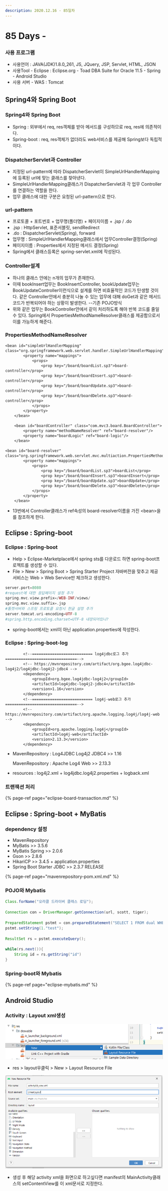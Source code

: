 ```yaml
---
description: 2020.12.16 - 85일차
---
```


# 85 Days -

### 사용 프로그램

* 사용언어 : JAVA\(JDK\)1.8.0\_261, JS, JQuery, JSP, Servlet, HTML, JSON
* 사용Tool  - Eclipse : Eclipse.org - Toad DBA Suite for Oracle 11.5 - Spring - Android Studio
* 사용 서버 - WAS : Tomcat

## Spring4와 Spring Boot

### Spring4와 Spring Boot

* Spring : 외부에서 req, res객체를 받아 메서드를 구성하므로 req, res에 의존적이다.
* Spring-boot : req, res객체가 없더라도 web서비스를 제공해 Spring보다 독립적이다.

### DispatcherServlet과 Controller

* 지정된 url-pattern에 따라 DispatcherServlet이 SimpleUrlHandlerMapping에 등록된 url에 맞는 클래스를 찾아낸다.
* SimpleUrlHandlerMapping클래스가 DispatcherServlet과 각 업무 Controller를 연결하는 역할을 한다.
* 업무 클래스에 대한 구분은 요청된 url-pattern으로 한다.

### url-pattern

* 프로토콜 + 포트번호 + 업무명\(폴더명\) + 페이지이름 + .jsp / .do
* .jsp : HttpServlet, 표준서블릿, sendRedirect
* .do : DispatcherServlet\(Spring\), forward
* 업무명 : SimpleUrlHandlerMapping클래스에서 업무Controller결정\(Spring\)
* 페이지이름 : Properties에서 지정된 메서드 결정\(Spring\)
* Spring에서 클래스등록은 spring-servlet.xml에 작성된다.

### Controller설계

* 하나의 클래스 안에는 n개의 업무가 존재한다.
* 이때 bookInsert업무는 BookInsertController, bookUpdate업무는 BookUpdateController이런식으로 설계를 하면 비효율적인 코드가 탄생할 것이다. 같은 Controller안에서 충분히 나눌 수 있는 업무에 대해 doGet과 같은 메서드 코드가 반복되어야 하는 상황이 발생한다. --기존 POJO방식
* 위와 같은 업무는 BookController안에서 같이 처리하도록 해야 반복 코드를 줄일 수 있다. Spring에서 PropertiesMethodNameResolver클래스를 제공함으로서 이를 가능하게 해준다.

### PropertiesMethodNameResolver

```markup
<bean id="simpleUrlHandlerMapping" class="org.springframework.web.servlet.handler.SimpleUrlHandlerMapping">
		<property name="mappings">
			<props>
				<prop key="/board/boardList.sp3">board-controller</prop>
				<prop key="/board/boardInsert.sp3">board-controller</prop>
				<prop key="/board/boardUpdate.sp3">board-controller</prop>
				<prop key="/board/boardDelete.sp3">board-controller</prop>
			</props>
		</property>
	</bean>   
	
	<bean id="boardController" class="com.mvc3.board.BoardController">
		<property name="methodNameResolver" ref="board-resolver"/>
		<property name="boardLogic" ref="board-logic"/>
	</bean>
	
<bean id="board-resolver" class="org.springframework.web.servlet.mvc.multiaction.PropertiesMethodNameResolver">
		<property name="mappings">
			<props>
				<prop key="/board/boardList.sp3">boardList</prop>
				<prop key="/board/boardInsert.sp3">boardInsert</prop>
				<prop key="/board/boardUpdate.sp3">boardUpdate</prop>
				<prop key="/board/boardDelete.sp3">boardDelete</prop>
			</props>
		</property>
	</bean>
```

* 13번에서 Controller클래스가 ref속성의 board-resolver이름을 가진 &lt;bean&gt;을를 참조하게 한다.

## Eclipse : Spring-boot 

### Eclipse : Spring-boot

* Help &gt; Eclipse-Marketplace에서 spring sts를 다운로드 하면 spring-boot프로젝트를 생성할 수 있다.
* File &gt; New &gt; Spring Boot &gt; Spring Starter Project 자바버전을 맞추고 제공 서비스는 Web &gt; Web Service만 체크하고 생성한다.

```elixir
server.port=8080
#request에 대한 응답페이지 설정 추가
spring.mvc.view.prefix=/WEB-INF/views/
spring.mvc.view.suffix=.jsp
#톰캣서버와 스프링 프로토콜 요청시 한글 설정 추가
server.tomcat.uri-encoding=UTF-8
#spring.http.encoding.charset=UTF-8 내장되어있나?
```

* spring-boot에서는 xml이 아닌 application.properties에 작성한다. 

### Eclipse : Spring-boot-log

```markup
		<!--=========================== log4jdbc로그 추가 ================================-->
		<!-- https://mvnrepository.com/artifact/org.bgee.log4jdbc-log4j2/log4jdbc-log4j2-jdbc4 -->
		<dependency>
		    <groupId>org.bgee.log4jdbc-log4j2</groupId>
		    <artifactId>log4jdbc-log4j2-jdbc4</artifactId>
		    <version>1.16</version>
		</dependency>			
		<!--=========================== log4j-web로그 추가 ================================-->
		<!-- https://mvnrepository.com/artifact/org.apache.logging.log4j/log4j-web -->
		<dependency>
		    <groupId>org.apache.logging.log4j</groupId>
		    <artifactId>log4j-web</artifactId>
		    <version>2.13.3</version>
		</dependency>
```

* MavenRepository : Log4JDBC Log4j2 JDBC4 &gt;&gt; 1.16

  MavenRepository : Apache Log4 Web &gt;&gt; 2.13.3

* resources : log4j2.xml + log4jdbc.log4j2.properties + logback.xml

### 트랜잭션 처리

{% page-ref page="eclipse-board-transaction.md" %}

## Eclipse : Spring-boot + MyBatis

### dependency 설정

* MavenRepository
* MyBatis &gt;&gt; 3.5.6
* MyBatis Spring &gt;&gt; 2.0.6
* Gson &gt;&gt; 2.8.6
* HikariCP &gt;&gt; 3.4.5 + application.properties
* Spring Boot Starter JDBC &gt;&gt; 2.3.7 RELEASE

{% page-ref page="mavenrepository-pom.xml.md" %}

### POJO와 Mybatis

```java
Class.forName("오라클 드라이버 클래스 로딩");

Connection con = DriverManager.getConnection(url, scott, tiger);

PreparedStatement pstmt = con.preparedStatement("SELECT 1 FROM dual WHERE id=?);
pstmt.setString(1."test");

ResultSet rs = pstmt.executeQuery();

while(rs.next()){
    String id = rs.getString("id")
}
```

### Spring-boot와 Mybatis

{% page-ref page="eclipse-mybatis.md" %}

## Android Studio

### Activity : Layout xml생성

![](../../../.gitbook/assets/view1.png)

* res &gt; layout우클릭 &gt; New &gt; Layout Resource File

![](../../../.gitbook/assets/view2.png)

* 생성 후 해당 activity xml을 화면으로 하고싶다면 manifest의 MainActivity클래스의 setContentView를 이 xml문서로 지정한다.







